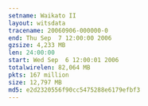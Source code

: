 ```yaml
---
setname: Waikato II
layout: witsdata
tracename: 20060906-000000-0
end: Thu Sep  7 12:00:00 2006
gzsize: 4,233 MB
len: 24:00:00
start: Wed Sep  6 12:00:01 2006
totalwirelen: 82,064 MB
pkts: 167 million
size: 12,797 MB
md5: e2d2320556f90cc5475288e6179efbf3
---
```

